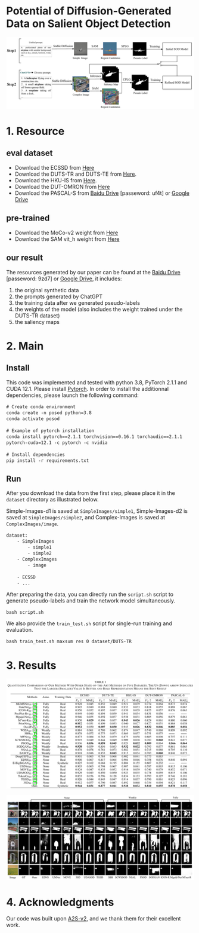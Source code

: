 # Potential of Diffusion-Generated Data on Salient Object Detection
![Framework](imgs/framework.PNG)
# 1. Resource
## eval dataset
* Download the ECSSD from [Here](https://www.cse.cuhk.edu.hk/leojia/projects/hsaliency/dataset.html)
* Download the DUTS-TR and DUTS-TE from [Here](http://saliencydetection.net/duts/#org3aad434).
* Download the HKU-IS from [Here](https://sites.google.com/site/ligb86/hkuis).
* Download the DUT-OMRON from [Here](http://saliencydetection.net/dut-omron/#org96c3bab)
* Download the PASCAL-S from [Baidu Drive](https://pan.baidu.com/s/1-CG3japmh1FrpZKjPFmTgQ?pwd=uf4t) [passeword: uf4t] or [Google Drive](https://drive.google.com/file/d/1MupxajLPXRack-GenraBEhSlKWeRs1M7/view?usp=drive_link)

## pre-trained
* Download the MoCo-v2 weight from [Here](https://github.com/facebookresearch/moco)
* Download the SAM vit_h weight from [Here](https://github.com/facebookresearch/segment-anything?tab=readme-ov-file#model-checkpoints)

## our result
The resources generated by our paper can be found at the 
[Baidu Drive](https://pan.baidu.com/s/12zkFm2kWvIsAoIE33l1U6w?pwd=9zd7) [passeword: 9zd7] or [Google Drive](https://drive.google.com/drive/folders/11VUV8SI6OLlMPadG9qHiu_Nuqd8o8Ru_?usp=drive_link), 
it includes:

1. the original synthetic data
2. the prompts generated by ChatGPT
3. the training data after we generated pseudo-labels
4. the weights of the model (also includes the weight trained under the DUTS-TR dataset)
5. the saliency maps


# 2. Main

## Install
This code was implemented and tested with python 3.8, PyTorch 2.1.1 and CUDA 12.1.
Please install [Pytorch](https://pytorch.org/). In order to install the additionnal dependencies, please launch the following command:
```shell script
# Create conda environment
conda create -n posod python=3.8
conda activate posod

# Example of pytorch installation
conda install pytorch==2.1.1 torchvision==0.16.1 torchaudio==2.1.1 pytorch-cuda=12.1 -c pytorch -c nvidia

# Install dependencies
pip install -r requirements.txt
```
## Run
After you download the data from the first step, please place it in the `dataset` directory as illustrated below.

Simple-Images-d1 is saved at `SimpleImages/simple1`, Simple-Images-d2 is saved at `SimpleImages/simple2`, and Complex-Images is saved at `ComplexImages/image`.

```shell script
dataset:
    - SimpleImages
        - simple1
        - simple2
    - ComplexImages
        - image
    
    - ECSSD
    - ...
```
After preparing the data, you can directly run the `script.sh` script to generate pseudo-labels and train the network model simultaneously.
```shell script
bash script.sh
```
We also provide the `train_test.sh` script for single-run training and evaluation.
```shell script
bash train_test.sh maxsum res 0 dataset/DUTS-TR
```

# 3. Results
![Table1](imgs/table1.PNG)


![Table2](imgs/table2.PNG)

# 4. Acknowledgments
Our code was built upon [A2S-v2](https://github.com/moothes/A2S-v2.git), and we thank them for their excellent work.
